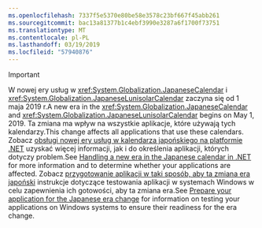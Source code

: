 ```yaml
---
ms.openlocfilehash: 7337f5e5370e80be58e3578c23bf667f45abb261
ms.sourcegitcommit: bac13a81377b1c4ebf3990e3287a6f1700f73751
ms.translationtype: MT
ms.contentlocale: pl-PL
ms.lasthandoff: 03/19/2019
ms.locfileid: "57940876"
---
```


> [!IMPORTANT]
>  <span data-ttu-id="eb226-101">W nowej ery usług w <xref:System.Globalization.JapaneseCalendar> i <xref:System.Globalization.JapaneseLunisolarCalendar> zaczyna się od 1 maja 2019 r.</span><span class="sxs-lookup"><span data-stu-id="eb226-101">A new era in the <xref:System.Globalization.JapaneseCalendar> and <xref:System.Globalization.JapaneseLunisolarCalendar> begins on May 1, 2019.</span></span> <span data-ttu-id="eb226-102">Ta zmiana ma wpływ na wszystkie aplikacje, które używają tych kalendarzy.</span><span class="sxs-lookup"><span data-stu-id="eb226-102">This change affects all applications that use these calendars.</span></span> <span data-ttu-id="eb226-103">Zobacz [obsługi nowej ery usług w kalendarza japońskiego na platformie .NET](https://devblogs.microsoft.com/dotnet/handling-a-new-era-in-the-japanese-calendar-in-net/) uzyskać więcej informacji, jak i do określenia aplikacji, których dotyczy problem.</span><span class="sxs-lookup"><span data-stu-id="eb226-103">See [Handling a new era in the Japanese calendar in .NET](https://devblogs.microsoft.com/dotnet/handling-a-new-era-in-the-japanese-calendar-in-net/) for more information and to determine whether your applications are affected.</span></span> <span data-ttu-id="eb226-104">Zobacz [przygotowanie aplikacji w taki sposób, aby ta zmiana era japoński](/windows/uwp/design/globalizing/japanese-era-change) instrukcje dotyczące testowania aplikacji w systemach Windows w celu zapewnienia ich gotowości, aby ta zmiana era.</span><span class="sxs-lookup"><span data-stu-id="eb226-104">See [Prepare your application for the Japanese era change](/windows/uwp/design/globalizing/japanese-era-change) for information on testing your applications on Windows systems to ensure their readiness for the era change.</span></span>

